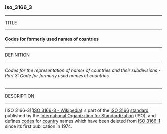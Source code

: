 ### iso_3166_3



------
TITLE

------

#### Codes for formerly used names of countries



------
DEFINITION

------

###### Codes for the representation of names of countries and their subdivisions - Part 3: Code for formerly used names of countries.



------
DESCRIPTION

------

[ISO 3166-3]([ISO 3166-3 - Wikipedia](https://en.wikipedia.org/wiki/ISO_3166-3)) is part of the [ISO 3166](https://en.wikipedia.org/wiki/ISO_3166 "ISO 3166") [standard](https://en.wikipedia.org/wiki/Standardization "Standardization") published by the [International Organization for Standardization](https://en.wikipedia.org/wiki/International_Organization_for_Standardization "International Organization for Standardization") (ISO), and defines [codes](https://en.wikipedia.org/wiki/Code "Code") for [country](https://en.wikipedia.org/wiki/Country "Country") names which have been deleted from [ISO 3166-1](https://en.wikipedia.org/wiki/ISO_3166-1 "ISO 3166-1") since its first publication in 1974.